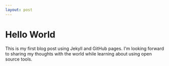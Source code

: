 ```yaml
---
layout: post
---
```


# Hello World
This is my first blog post using Jekyll and GitHub pages. I'm looking forward to sharing my thoughts with the world while learning about using open source tools. 
